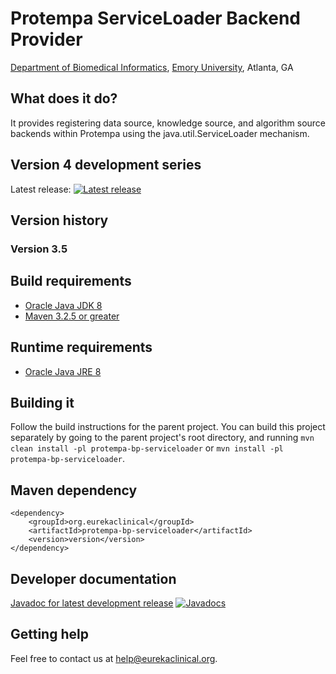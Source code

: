 # Protempa ServiceLoader Backend Provider
[Department of Biomedical Informatics](http://bmi.emory.edu), [Emory University](http://www.emory.edu), Atlanta, GA

## What does it do?
It provides registering data source, knowledge source, and algorithm source backends within Protempa using the java.util.ServiceLoader mechanism.

## Version 4 development series
Latest release: [![Latest release](https://maven-badges.herokuapp.com/maven-central/org.eurekaclinical/protempa-bp-serviceloader/badge.svg)](https://maven-badges.herokuapp.com/maven-central/org.eurekaclinical/protempa-bp-serviceloader)

## Version history
### Version 3.5

## Build requirements
* [Oracle Java JDK 8](http://www.oracle.com/technetwork/java/javase/overview/index.html)
* [Maven 3.2.5 or greater](https://maven.apache.org)

## Runtime requirements
* [Oracle Java JRE 8](http://www.oracle.com/technetwork/java/javase/overview/index.html)

## Building it
Follow the build instructions for the parent project. You can build this project separately by going to the parent project's root directory, and running `mvn clean install -pl protempa-bp-serviceloader` or `mvn install -pl protempa-bp-serviceloader`.

## Maven dependency
```
<dependency>
    <groupId>org.eurekaclinical</groupId>
    <artifactId>protempa-bp-serviceloader</artifactId>
    <version>version</version>
</dependency>
```

## Developer documentation
[Javadoc for latest development release](http://javadoc.io/doc/org.eurekaclinical/protempa-bp-serviceloader) [![Javadocs](http://javadoc.io/badge/org.eurekaclinical/protempa-bp-serviceloader.svg)](http://javadoc.io/doc/org.eurekaclinical/protempa-bp-serviceloader)

## Getting help
Feel free to contact us at help@eurekaclinical.org.
